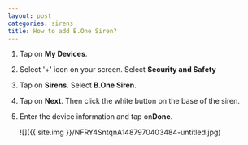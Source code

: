 ```yaml
---
layout: post
categories: sirens
title: How to add B.One Siren?
---
```


1. Tap on **My Devices**.

2. Select '+' icon on your screen. Select **Security and Safety**

3. Tap on **Sirens**. Select **B.One Siren**.

4. Tap on **Next**. Then click the white button on the base of the siren.

5. Enter the device information and tap on**Done**.

    ![]({{ site.img }}/NFRY4SntqnA1487970403484-untitled.jpg)